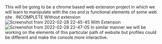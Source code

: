 This will be going to be a chrome based web extension project in which we will learn to manipulate with the css and js functional elements of some web site . 
INCOMPLETE
Without extension
![Screenshot from 2022-02-28 22-45-45](https://user-images.githubusercontent.com/69426049/156027952-78f8db40-0b5f-48e0-9282-90a8a7596f50.png)
With Extension 
![Screenshot from 2022-02-28 22-47-05](https://user-images.githubusercontent.com/69426049/156028173-98453e91-92f3-4a63-b89e-43bc3bcbfcfc.png)
In similar manner we will be working on the elements of this particular path of website but profiles could be different and make the console more interactive.
